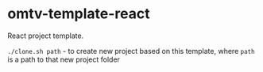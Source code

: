 # omtv-template-react
React project template.

`./clone.sh path` - to create new project based on this template, where `path` is a path to that new project folder
